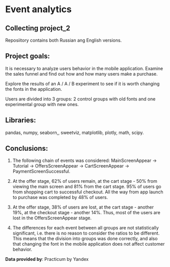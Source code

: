 # Event analytics
## Collecting project_2

Reposiitory contains both Russian ang English versions.

## Project goals:

It is necessary to analyze users behavior in the mobile application. Examine the sales funnel and find out how and how many users make a purchase.

Explore the results of an A / A / B experiment to see if it is worth changing the fonts in the application.

Users are divided into 3 groups: 2 control groups with old fonts and one experimental group with new ones.

## Libraries: 
pandas, numpy, seaborn,, sweetviz, matplotlib, plotly, math, scipy.

## Conclusions:

1. The following chain of events was considered: MainScreenAppear -> Tutorial -> OffersScreenAppear -> CartScreenAppear -> PaymentScreenSuccessful.

2. At the offer stage, 62% of users remain, at the cart stage - 50% from viewing the main screen and 81% from the cart stage. 95% of users go from shopping cart to successful checkout. All the way from app launch to purchase was completed by 48% of users.

3. At the offer stage, 38% of users are lost, at the cart stage - another 19%, at the checkout stage - another 14%. Thus, most of the users are lost in the OffersScreenAppear stage.

4. The differences for each event between all groups are not statistically significant, i.e. there is no reason to consider the ratios to be different. This means that the division into groups was done correctly, and also that changing the font in the mobile application does not affect customer behavior.

**Data provided by**: Practicum by Yandex
